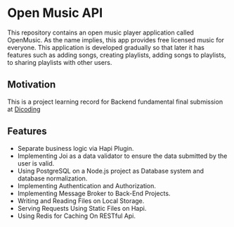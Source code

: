 # Open Music API
This repository contains an open music player application called OpenMusic. As the name implies, this app provides free licensed music for everyone.
This application is developed gradually so that later it has features such as adding songs, creating playlists, adding songs to playlists, to sharing playlists with other users.

## Motivation
This is a project learning record for Backend fundamental final submission at [Dicoding](https://www.dicoding.com/academies/271)

## Features
- Separate business logic via Hapi Plugin.
- Implementing Joi as a data validator to ensure the data submitted by the user is valid.
- Using PostgreSQL on a Node.js project as Database system and database normalization.
- Implementing Authentication and Authorization.
- Implementing Message Broker to Back-End Projects.
- Writing and Reading Files on Local Storage.
- Serving Requests Using Static Files on Hapi.
- Using Redis for Caching On RESTful Api.
